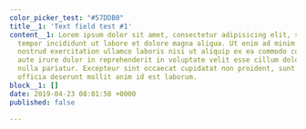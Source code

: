 ```yaml
---
color_picker_test: "#57DDB0"
title__1: 'Text field test #1'
content__1: Lorem ipsum dolor sit amet, consectetur adipisicing elit, sed do eiusmod
  tempor incididunt ut labore et dolore magna aliqua. Ut enim ad minim veniam, quis
  nostrud exercitation ullamco laboris nisi ut aliquip ex ea commodo consequat. Duis
  aute irure dolor in reprehenderit in voluptate velit esse cillum dolore eu fugiat
  nulla pariatur. Excepteur sint occaecat cupidatat non proident, sunt in culpa qui
  officia deserunt mollit anim id est laborum.
block__1: []
date: 2019-04-23 08:01:58 +0000
published: false

---
```

